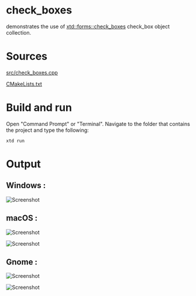 # check_boxes

demonstrates the use of [xtd::forms::check_boxes](../../../src/xtd_forms/include/xtd/forms/check_boxes.hpp) check_box object collection.

# Sources

[src/check_boxes.cpp](src/check_boxes.cpp)

[CMakeLists.txt](CMakeLists.txt)

# Build and run

Open "Command Prompt" or "Terminal". Navigate to the folder that contains the project and type the following:

```shell
xtd run
```

# Output

## Windows :

![Screenshot](../../../docs/pictures/examples/check_boxes_w.png)

## macOS :

![Screenshot](../../../docs/pictures/examples/check_boxes_m.png)

![Screenshot](../../../docs/pictures/examples/check_boxes_md.png)

## Gnome :

![Screenshot](../../../docs/pictures/examples/check_boxes_g.png)

![Screenshot](../../../docs/pictures/examples/check_boxes_gd.png)
